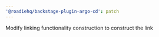 ```yaml
---
'@roadiehq/backstage-plugin-argo-cd': patch
---
```


Modify linking functionality construction to construct the link
